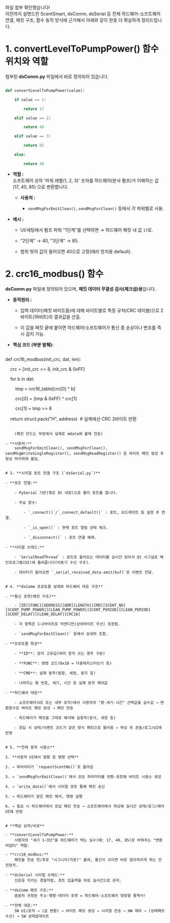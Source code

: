 파일 첨부 확인했습니다!  
이전까지 설명드린 ScentSmart, dsComm, dsSerial 등 전체 하드웨어-소프트웨어 연결, 패킷 구조, 함수 동작 방식에 근거해서 아래와 같이 한층 더 확실하게 정리드립니다.

# 1. **convertLevelToPumpPower() 함수 위치와 역할**

첨부된 **dsComm.py** 파일에서 바로 정의되어 있습니다.

```python

def convertLevelToPumpPower(value):

    if value == 1:

        return 17

    elif value == 2:

        return 40

    elif value == 3:

        return 85

    else:

        return 40

```

- **역할 :**  
    소프트웨어 상의 '파워 레벨(1, 2, 3)' 숫자를 하드웨어(분사 펌프)가 이해하는 값(17, 40, 85) 으로 변환합니다.
    
    - **사용처 :**
        
        - `sendMsgForEmitClean()`, `sendMsgForClean()` 등에서 각 파워별로 사용.
            
- **예시 :**
    
    - UI/세팅에서 펌프 파워 "1단계"를 선택하면 → 하드웨어 패킷 내 값 `17`로.
        
    - "2단계" → 40, "3단계" → 85.
        
    - 범위 밖의 값이 들어오면 40으로 고정(에러 방지용 default).
        

# 2. **crc16_modbus() 함수**

**dsComm.py** 파일에 정의되어 있으며, **패킷 데이터 무결성 검사(체크섬)용**입니다.

- **동작원리 :**
    
    - 입력 데이터(패킷 바이트들)에 대해 바이트별로 특정 규칙(CRC 테이블)으로 2바이트(16비트)의 결과값을 산출.
        
    - 이 값을 패킷 끝에 붙이면 하드웨어/소프트웨어가 통신 중 손상이나 변조를 즉시 감지 가능.
        
- **핵심 코드 (부분 발췌):**
    
    ```python

def crc16_modbus(init_crc, dat, len):

    crc = [init_crc >> 8, init_crc & 0xFF]

    for b in dat:

        tmp = crc16_table[crc[0] ^ b]

        crc[0] = (tmp & 0xFF) ^ crc[1]

        crc[1] = tmp >> 8

    return struct.pack("H", address)  # 실제에선 CRC 2바이트 반환

```
    
    (패킷 만드는 부분에서 실제로 mdata에 붙여 전송)
    
- **사용처:**  
    sendMsgForEmitClean(), sendMsgForClean(), sendMsgWriteSingleRegister(), sendMsgReadRegister() 등 바이트 패킷 생성 후 항상 마지막에 붙임.
    

# 3. **시리얼 포트 연결 구조 (`dsSerial.py`)**

- **포트 연결:**
    
    - PySerial 기반(혹은 Qt 내장)으로 물리 포트를 엽니다.
        
    - 주요 함수:
        
        - `_connect()`/`_connect_default()` : 포트, 보드레이트 등 설정 후 연결.
            
        - `_is_open()` : 현재 포트 열림 상태 체크.
            
        - `_disconnect()` : 포트 연결 해제.
            
- **시리얼 쓰레드:**
    
    - `SerialReadThread` : 포트로 들어오는 데이터를 실시간 읽어서 Qt 시그널로 메인프로그램(UI)에 돌려줍니다(비동기 수신 구조).
        
    - 데이터가 들어오면 `_serial_received_data.emit(buf)`로 이벤트 전달.
        

# 4. **dsComm 프로토콜 설계와 하드웨어 대응 구조**

- **통신 포맷(패킷 구조)**
    
    - [ID][FUNC][ADDRESS][QOR][LENGTH][CMD][SCENT_NO][SCENT_PUMP_POWER][CLEAN_PUMP_POWER][SCENT_PERIOD][CLEAN_PERIOD][SCENT_DELAY][CLEAN_DELAY][CRC16]
        
    - 각 항목은 1~2바이트로 빅엔디언(상위바이트 우선) 포장됨.
        
    - `sendMsgForEmitClean()` 등에서 상세히 조합.
        
- **프로토콜 특성**
    
    - **ID**: 장치 고유값(여러 장치 쓰는 경우 구분)
        
    - **FUNC**: 명령 코드(0x10 = 다중레지스터쓰기 등)
        
    - **CMD**: 실제 동작(발향, 세정, 중지 등)
        
    - 나머지는 향 번호, 세기, 시간 등 실제 동작 제어값
        
- **하드웨어 대응**
    
    - 소프트웨어(UI 또는 내부 로직)에서 사용자의 "향·세기·시간" 선택값을 실수값 → 변환함수로 바이트 패킷 완성 → 패킷 전송
        
    - 하드웨어가 패킷을 그대로 해석해 실동작(분사, 세정 등)
        
    - 응답 시 상태/이벤트 코드가 같은 방식 패킷으로 들어옴 → 파싱 후 콘솔/로그/UI에 반영
        

# 5. **전체 동작 시퀀스**

1. **사용자 UI에서 발향 등 명령 선택**
    
2. → 파라미터가 `requestScentNo()`로 들어감
    
3. → `sendMsgForEmitClean()`에서 모든 파라미터를 변환·포장해 바이트 시퀀스 생성
    
4. → `write_data()`에서 시리얼 포트 통해 패킷 송신
    
5. → 하드웨어가 받은 패킷 해석, 명령 실행
    
6. → 필요 시 하드웨어에서 응답 패킷 전송 → 소프트웨어에서 파싱해 실시간 상태/로그/에러 UI에 반영
    

# **핵심 요약/비유**

- **convertLevelToPumpPower:**  
    사용자의 "세기 1~3단"을 하드웨어가 먹는 실수(예: 17, 40, 85)로 바꿔주는 "변환 어댑터" 역할.
    
- **crc16_modbus:**  
    패킷을 전송 전/후로 "시그니처(지문)" 붙여, 통신이 꼬이면 바로 알아차리게 하는 안전장치.
    
- **dsSerial 시리얼 쓰레드:**  
    신호등 지키는 경찰처럼, 포트 입출력을 따로 실시간으로 관리.
    
- **dsComm 패킷 구조:**  
    꼼꼼히 규정된 주소·명령·데이터 포맷 = 하드웨어-소프트웨어 양방향 통역사!
    
- **전체 대응:**  
    SW UI/로직 → (값 변환) → 바이트 패킷 생성 → 시리얼 전송 → HW 제어 → (상태패킷 수신) → SW 상태업데이트
    

